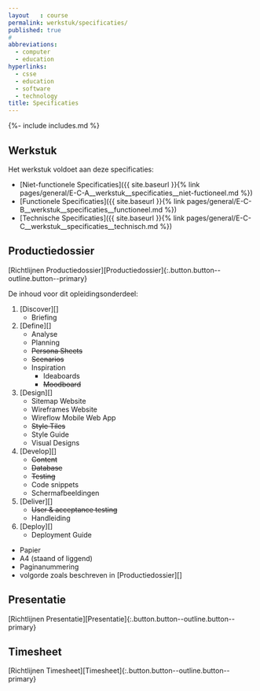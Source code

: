 ```yaml
---
layout   : course
permalink: werkstuk/specificaties/
published: true
#
abbreviations:
  - computer
  - education
hyperlinks:
  - csse
  - education
  - software
  - technology
title: Specificaties
---
```

{%- include includes.md %}

Werkstuk
--------

Het werkstuk voldoet aan deze specificaties:

 - [Niet-functionele Specificaties]({{ site.baseurl }}{% link pages/general/E-C-A__werkstuk__specificaties__niet-fuctioneel.md %})
 - [Functionele Specificaties]({{ site.baseurl }}{% link pages/general/E-C-B__werkstuk__specificaties__functioneel.md %})
 - [Technische Specificaties]({{ site.baseurl }}{% link pages/general/E-C-C__werkstuk__specificaties__technisch.md %})

Productiedossier
----------------

[Richtlijnen Productiedossier][Productiedossier]{:.button.button--outline.button--primary}

De inhoud voor dit opleidingsonderdeel:

 1. [Discover][]
    - Briefing
 2. [Define][]
    - Analyse
    - Planning
    - ~~Persona Sheets~~
    - ~~Scenarios~~
    - Inspiration
      - Ideaboards
      - ~~Moodboard~~
 3. [Design][]
    - Sitemap Website
    - Wireframes Website
    - Wireflow Mobile Web App
    - ~~Style Tiles~~
    - Style Guide
    - Visual Designs
 4. [Develop][]
    - ~~Content~~
    - ~~Database~~
    - ~~Testing~~
    - Code snippets
    - Schermafbeeldingen
 5. [Deliver][]
    - ~~User & acceptance testing~~
    - Handleiding
 6. [Deploy][]
    - Deployment Guide

- Papier
- A4 (staand of liggend)
- Paginanummering
- volgorde zoals beschreven in [Productiedossier][]

Presentatie
-----------

[Richtlijnen Presentatie][Presentatie]{:.button.button--outline.button--primary}

Timesheet
---------

[Richtlijnen Timesheet][Timesheet]{:.button.button--outline.button--primary}